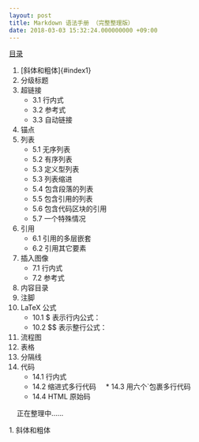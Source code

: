 ```yaml
---
layout: post
title: Markdown 语法手册 （完整整理版）
date: 2018-03-03 15:32:24.000000000 +09:00
---
```


<a href="#1">目录</a>
 1. [斜体和粗体]{#index1}
 2. 分级标题
 3. 超链接
     * 3.1 行内式
     * 3.2 参考式
     * 3.3 自动链接
 4. 锚点
 5. 列表
     * 5.1 无序列表
     * 5.2 有序列表
     * 5.3 定义型列表
     * 5.3 列表缩进
     * 5.4 包含段落的列表
     * 5.5 包含引用的列表
     * 5.6 包含代码区块的引用
     * 5.7 一个特殊情况
 6. 引用
     * 6.1 引用的多层嵌套
     * 6.2 引用其它要素
 7. 插入图像
     * 7.1 行内式
     * 7.2 参考式
 8. 内容目录
 9. 注脚
 10. LaTeX 公式
     * 10.1 $ 表示行内公式：
     * 10.2 $$ 表示整行公式：
 11. 流程图
 12. 表格
 13. 分隔线
 14. 代码
     * 14.1 行内式
     * 14.2 缩进式多行代码
     * 14.3 用六个\`包裹多行代码
     * 14.4 HTML 原始码
     
     
正在整理中……

<a name="1">1. 斜体和粗体</a>

